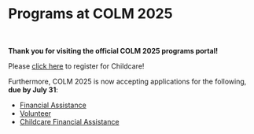 # Programs at COLM 2025

<br>

**Thank you for visiting the official COLM 2025 programs portal!**

Please [click here](https://form.jotform.com/KiddieCorp/colmkids) to register for Childcare!

Furthermore, COLM 2025 is now accepting applications for the following, **due by July 31**:
- [Financial Assistance](https://docs.google.com/forms/d/e/1FAIpQLSfXcDk9zFxjtDNCmS5QUJew7QUUdWF-Zy8FfwMDt0xEpZBSdg/viewform)
- [Volunteer](https://docs.google.com/forms/d/e/1FAIpQLSdlz6cmBIQ3lJvU4YdwkhM62tnZd4YiibU42F1djOJTFBZHiw/viewform)
- [Childcare Financial Assistance](https://docs.google.com/forms/d/e/1FAIpQLSf7xoCiDMxjXqO8wFJDnKIbi5E3v_BZGN2g6zsQ-8MX5zg1DA/viewform)


<br><br><br><br><br><br><br><br><br><br><br><br>